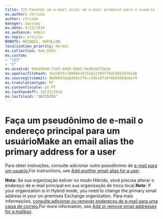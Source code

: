 ```yaml
---
title: 723 Fazendo um e-mail alias um e-mail primário para o usuário
ms.author: chrisda
author: chrisda
manager: dansimp
ms.date: 4/13/2018
ms.audience: Admin
ms.topic: article
ROBOTS: NOINDEX, NOFOLLOW
localization_priority: Normal
ms.collection: Adm_O365
ms.custom:
- "723"
- "1"
ms.assetid: 9db496e8-7345-4449-bbb2-0ed8c6d72e3e
ms.openlocfilehash: 3e22655c7408863915ab22389f70d10956839ad8
ms.sourcegitcommit: 0b06093dabd685f76cc39b1d7c0f8b03883b6e79
ms.translationtype: MT
ms.contentlocale: pt-PT
ms.lasthandoff: 10/25/2019
ms.locfileid: "36735256"
---
```

# <a name="make-an-email-alias-the-primary-address-for-a-user"></a><span data-ttu-id="2dade-102">Faça um pseudônimo de e-mail o endereço principal para um usuário</span><span class="sxs-lookup"><span data-stu-id="2dade-102">Make an email alias the primary address for a user</span></span>

<span data-ttu-id="2dade-103">Para obter instruções, consulte adicionar outro pseudônimo de [e-mail para um usuário.](https://docs.microsoft.com/office365/admin/email/add-another-email-alias-for-a-user)</span><span class="sxs-lookup"><span data-stu-id="2dade-103">For instructions, see [Add another email alias for a user](https://docs.microsoft.com/office365/admin/email/add-another-email-alias-for-a-user).</span></span>

<span data-ttu-id="2dade-104">**Nota:** Se sua organização estiver no modo Híbrido, você precisa alterar o endereço de e-mail principal em sua organização de troca local.</span><span class="sxs-lookup"><span data-stu-id="2dade-104">**Note**: If your organization is in Hybrid mode, you need to change the primary email address in your on-premises Exchange organization.</span></span> <span data-ttu-id="2dade-105">Para mais informações, [consulte adicionar ou remover endereços de e-mail para uma caixa de correio.](https://technet.microsoft.com/library/bb123794.aspx)</span><span class="sxs-lookup"><span data-stu-id="2dade-105">For more information, see [Add or remove email addresses for a mailbox](https://technet.microsoft.com/library/bb123794.aspx).</span></span>
